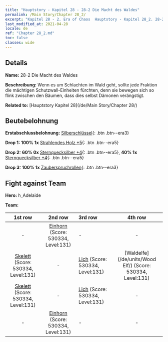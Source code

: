 ```yaml
---
title: "Hauptstory - Kapitel 28 - 28-2 Die Macht des Waldes"
permalink: /Main Story/Chapter 28_2/
excerpt: "Kapitel 28 - 2. Era of Chaos  Hauptstory - Kapitel 28_2. 28-2 Die Macht des Waldes"
last_modified_at: 2021-04-28
locale: de
ref: "Chapter 28_2.md"
toc: false
classes: wide
---
```


## Details

 **Name:** 28-2 Die Macht des Waldes

 **Beschreibung:** Wenn es um Schlachten im Wald geht, sollte jede Fraktion die mächtigen Schutzwall-Einheiten fürchten, denn sie bewegen sich so flink zwischen den Bäumen, dass dies selbst Dämonen verängstigt.

 **Related to:** [Hauptstory Kapitel 28](/de/Main Story/Chapter 28/)

## Beutebelohnung

 **Erstabschlussbelohnung:** [Silberschlüssel](/ItemsDE/con_693/){: .btn .btn--era3}

 **Drop 1:** **100% 1x** [Strahlendes Holz +5](/ItemsDE/mat_97/){: .btn .btn--era5}

 **Drop 2:** **60% 0x** [Sternquecksilber +4](/ItemsDE/mat_91/){: .btn .btn--era5}, **40% 1x** [Sternquecksilber +4](/ItemsDE/mat_91/){: .btn .btn--era5}

 **Drop 3:** **100% 1x** [Zauberspruchrollen](/ItemsDE/con_694/){: .btn .btn--era3}


## Fight against Team
 **Hero:** h_Adelaide

 **Team:**


  | 1st row | 2nd row | 3rd row | 4th row |
  |:----:|:----:|:----|:----:|
  | - | [Einhorn](/de/units/Unicorn/) (Score: 530334, Level:131)  | - | - |
  | [Skelett](/de/units/Skeleton/) (Score: 530334, Level:131)  | - | [Lich](/de/units/Lich/) (Score: 530334, Level:131)  | [Waldelfe](/de/units/Wood Elf/) (Score: 530334, Level:131)  |
  | [Skelett](/de/units/Skeleton/) (Score: 530334, Level:131)  | - | [Lich](/de/units/Lich/) (Score: 530334, Level:131)  | - |
  | - | [Einhorn](/de/units/Unicorn/) (Score: 530334, Level:131)  | - | - |


